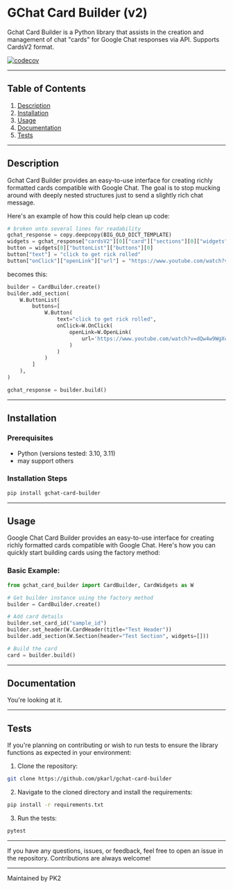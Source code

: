 # GChat Card Builder (v2)

Gchat Card Builder is a Python library that assists in the creation and management of chat "cards" for Google Chat responses via API. Supports CardsV2 format.

[![codecov](https://codecov.io/github/pkarl/gchat-card-builder/graph/badge.svg?token=DQC6S9XHR0)](https://codecov.io/github/pkarl/gchat-card-builder)

---

## Table of Contents
1. [Description](#description)
2. [Installation](#installation)
3. [Usage](#usage)
4. [Documentation](#documentation)
5. [Tests](#tests)

---

## Description
Gchat Card Builder provides an easy-to-use interface for creating richly formatted cards compatible with Google Chat. The goal is to stop mucking around with deeply nested structures just to send a slightly rich chat message.

Here's an example of how this could help clean up code:

```python
# broken onto several lines for readability
gchat_response = copy.deepcopy(BIG_OLD_DICT_TEMPLATE)
widgets = gchat_response["cardsV2"][0]["card"]["sections"][0]["widgets"]
button = widgets[0]["buttonList"]["buttons"][0]
button["text"] = "click to get rick rolled"
button["onClick"]["openLink"]["url"] = "https://www.youtube.com/watch?v=dQw4w9WgXcQ"
```

becomes this:

```python
builder = CardBuilder.create()
builder.add_section(
    W.ButtonList(
        buttons=[
            W.Button(
                text="click to get rick rolled",
                onClick=W.OnClick(
                    openLink=W.OpenLink(
                        url='https://www.youtube.com/watch?v=dQw4w9WgXcQ',
                    )
                )
            )
        ]
    ),
)

gchat_response = builder.build()
```

---

## Installation

### Prerequisites

- Python (versions tested: 3.10, 3.11)
- may support others

### Installation Steps
```bash
pip install gchat-card-builder
```

---

## Usage

Google Chat Card Builder provides an easy-to-use interface for creating richly formatted cards compatible with Google Chat. Here's how you can quickly start building cards using the factory method:

### Basic Example:

```python
from gchat_card_builder import CardBuilder, CardWidgets as W

# Get builder instance using the factory method
builder = CardBuilder.create()

# Add card details
builder.set_card_id("sample_id")
builder.set_header(W.CardHeader(title="Test Header"))
builder.add_section(W.Section(header="Test Section", widgets=[]))

# Build the card
card = builder.build()
```

---

## Documentation
You're looking at it.

---

## Tests

If you're planning on contributing or wish to run tests to ensure the library functions as expected in your environment:

1. Clone the repository:
```bash
git clone https://github.com/pkarl/gchat-card-builder
```

2. Navigate to the cloned directory and install the requirements:
```bash
pip install -r requirements.txt
```

3. Run the tests:
```bash
pytest
```

---

If you have any questions, issues, or feedback, feel free to open an issue in the repository. Contributions are always welcome!

---

Maintained by PK2
